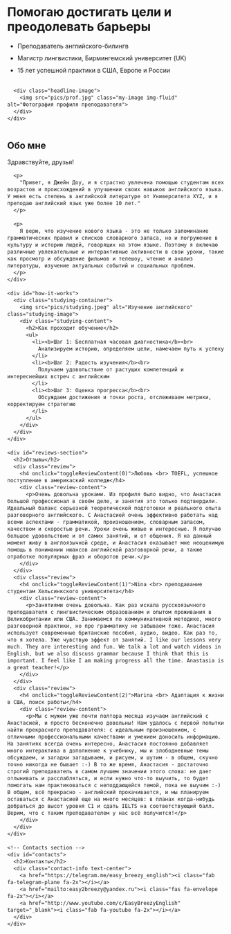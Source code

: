 <html lang="ru">
<head>
  <meta charset="UTF-8">
  <meta name="viewport" content="width=device-width, initial-scale=1">
  <title>Easy Breezy English</title>

  <!-- Add Bootstrap CSS and JS -->
  <link href="https://cdn.jsdelivr.net/npm/bootstrap@5.3.0-alpha1/dist/css/bootstrap.min.css" rel="stylesheet" integrity="sha384-KyZXEAg3QhqLMpG8r+Knujsl5/XVU5K5y5f38F6UmJgf5gDJz3xjm75UaKdMRKf" crossorigin="anonymous">
  <script src="https://cdn.jsdelivr.net/npm/@popperjs/core@2.11.6/dist/umd/popper.min.js" integrity="sha384-oBqDVmMz4fnFO9gybBud7TlRbs/ic4AwGcFZOxg5DpPt8EgeUIgIwzjWfXQKWA3" crossorigin="anonymous"></script>
  <script src="https://cdn.jsdelivr.net/npm/bootstrap@5.3.0-alpha1/dist/js/bootstrap.min.js" integrity="sha384-cn7l7gDp0eyniUwwAZgrzD06kc/tftFf19TOAs2zVinnD/C7E91j9yyk5//jjpt/" crossorigin="anonymous"></script>

  <!-- Add Font Awesome icons -->
  <link rel="stylesheet" href="https://cdnjs.cloudflare.com/ajax/libs/font-awesome/6.1.0/css/all.min.css">

  <style>
    .my-image {
      max-width: 90%;
      height: auto;
      margin-top: 30px;
      margin-bottom: 30px;
    }

    .headline-container {
      display: flex;
      flex-wrap: wrap;
    }

    .headline-content {
      flex-grow: 1;
      margin-right: 20px;
    }

    .headline-image {
      flex-basis: 300px;
      margin-top: 20px;
    }

    @media only screen and (max-width: 768px) {
      .headline-content {
        margin-right: 0;
      }

      .headline-image {
        flex-basis: 100%;
        margin-top: 20px;
      }
    }

    /* New styles for the list items */
    .headline-content ul {
      line-height: 1.3;
    }

    #how-it-works ul {
      line-height: 1.5;
    }

    /* New style for the contact-info icons */
    .contact-info a {
      margin-right: 20px;
    }

    .contact-info a[href*="youtube.com"] {
      color: #ff0000;
    }

    .studying-container {
      display: flex;
      flex-wrap: wrap;
      margin-bottom: 50px;
    }

    .studying-image {
      flex-basis: 40%;
      max-width: 40%;
      height: auto;
      margin-right: 20px;
    }

    .studying-content {
      flex-grow: 1;
      margin-top: 20px;
    }

    .studying-content h2 {
      margin-bottom: 10px;
    }

    @media only screen and (max-width: 768px) {
      .studying-image {
        flex-basis: 100%;
        max-width: 100%;
        margin-right: 0;
      }

      .studying-content {
        margin-top: 20px;
      }
    }

    ul li {
      margin-bottom: 10px;
    }

    #reviews,
    #contacts {
      display: block;
      margin-bottom: 30px;
    }

    /* Скрыть содержимое отзывов по умолчанию */
    .review-content {
      display: none;
    }

    /* Стилизация заголовка отзыва */
    .review h4 {
      background-color: #f0f0f0;
      padding: 10px;
      cursor: pointer;
    }

    /* Стилизация активного заголовка отзыва */
    .review.active h4 {
      background-color: #ccc;
    }
  </style>
</head>
<body>

  <div class="container">
    <div class="headline-container">
      <div class="headline-content">
        <h1>Помогаю достигать цели и преодолевать барьеры</h1>
        <ul>
          <li>Преподаватель английского-билингв</li>
          <li>Магистр лингвистики, Бирмингемский университет (UK)</li>
          <li>15 лет успешной практики в США, Европе и России</li>
        </ul>
      </div>

      <div class="headline-image">
        <img src="pics/prof.jpg" class="my-image img-fluid" alt="Фотография профиля преподавателя">
      </div>
    </div>
   <div class="blurb">
      <h2 id="about-me">Обо мне</h2>
      <p>Здравствуйте, друзья!</p>

      <p>
        "Привет, я Джейн Доу, и я страстно увлечена помощью студентам всех возрастов и происхождений в улучшении своих навыков английского языка. У меня есть степень в английской литературе от Университета XYZ, и я преподаю английский язык уже более 10 лет."
      </p>

      <p>
        Я верю, что изучение нового языка - это не только запоминание грамматических правил и списков словарного запаса, но и погружение в культуру и историю людей, говорящих на этом языке. Поэтому я включаю различные увлекательные и интерактивные активности в свои уроки, такие как просмотр и обсуждение фильмов и телешоу, чтение и анализ литературы, изучение актуальных событий и социальных проблем.
      </p>
    </div>

    <div id="how-it-works">
      <div class="studying-container">
        <img src="pics/studying.jpeg" alt="Изучение английского" class="studying-image">
        <div class="studying-content">
          <h2>Как проходит обучение</h2>
          <ul>
            <li><b>Шаг 1: Бесплатная часовая диагностика</b><br>
              Анализируем историю, определяем цели, намечаем путь к успеху
            </li>
            <li><b>Шаг 2: Радость изучения</b><br>
              Получаем удовольствие от растущих компетенций и интереснейших встреч с английским
            </li>
            <li><b>Шаг 3: Оценка прогресса</b><br>
              Обсуждаем достижения и точки роста, отслеживаем метрики, корректируем стратегию
            </li>
          </ul>
        </div>
      </div>
    </div>

    <div id="reviews-section">
      <h2>Отзывы</h2>
      <div class="review">
        <h4 onclick="toggleReviewContent(0)">Любовь <br> TOEFL, успешное поступление в америкаский колледж</h4>
        <div class="review-content">
          <p>Очень довольна уроками. Из профиля было видно, что Анастасия большой профессионал в своём деле, и занятия это только подтвердили. Идеальный баланс серьезной теоретической подготовки и реального опыта разговорного английского. С Анастасией очень эффективно работать над всеми аспектами - грамматикой, произношением, словарным запасом, качеством и скоростью речи. Уроки очень живые и интересные. Я получаю большое удовольствие и от самих занятий, и от общения. Я на данный момент живу в англоязычной среде, и Анастасия оказывает мне неоценимую помощь в понимании нюансов английской разговорной речи, а также отработке популярных фраз и оборотов речи.</p>
        </div>
      </div>
      <div class="review">
        <h4 onclick="toggleReviewContent(1)">Nina <br> преподавание студентам Хельсинкского университета</h4>
        <div class="review-content">
          <p>Занятиями очень довольна. Как раз искала русскоязычного преподавателя с лингвистическим образованием и опытом проживания в Великобритании или США. Занимаемся по коммуникативной методике, много разговорной практики, но про грамматику не забываем тоже. Анастасия использует современные британские пособия, аудио, видео. Как раз то, что я хотела. Уже чувствую эффект от занятий. I like our lessons very much. They are interesting and fun. We talk a lot and watch videos in English, but we also discuss grammar because I think that this is important. I feel like I am making progress all the time. Anastasia is a great teacher!</p>
        </div>
      </div>
      <div class="review">
        <h4 onclick="toggleReviewContent(2)">Marina <br> Адаптация к жизни в США, поиск работы</h4>
        <div class="review-content">
          <p>Мы с мужем уже почти полтора месяца изучаем английский с Анастасией, и просто бесконечно довольны! Нам удалось с первой попытки найти прекрасного преподавателя: с идеальным произношением, с отличными профессиональными качествами и умением доносить информацию. На занятиях всегда очень интересно, Анастасия постоянно добавляет много интерактива в дополнение к учебнику, мы и злободневные темы обсуждаем, и загадки загадываем, и рисуем, и шутим - в общем, скучно точно никогда не бывает :-) В то же время, Анастасия - достаточно строгий преподаватель в самом лучшем значении этого слова: не дает отлынивать и расслабляться, и если нужно что-то выучить, то будет помогать нам практиковаться с неподдающейся темой, пока не выучим :-) В общем, всё прекрасно - английский прокачивается, и мы планируем оставаться с Анастасией еще на много месяцев: в планах когда-нибудь добраться до высот уровня С1 и сдать IELTS на соответствующий балл. Верим, что с таким преподавателем у нас всё получится!</p>
        </div>
      </div>
    </div>

    <!-- Contacts section -->
    <div id="contacts">
      <h2>Контакты</h2>
      <div class="contact-info text-center">
        <a href="https://telegram.me/easy_breezy_english"><i class="fab fa-telegram-plane fa-2x"></i></a>
        <a href="mailto:easy2breezy@yandex.ru"><i class="fas fa-envelope fa-2x"></i></a>
        <a href="http://www.youtube.com/c/EasyBreezyEnglish" target="_blank"><i class="fab fa-youtube fa-2x"></i></a>
      </div>
    </div>
  </div>

  <script>
    function toggleReviewContent(index) {
      var reviewContent = document.getElementsByClassName("review-content");
      for (var i = 0; i < reviewContent.length; i++) {
        if (i === index) {
          if (reviewContent[i].style.display === "block") {
            reviewContent[i].style.display = "none";
          } else {
            reviewContent[i].style.display = "block";
          }
        } else {
          reviewContent[i].style.display = "none";
        }
      }
    }
  </script>

</body>
</html>
